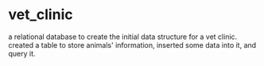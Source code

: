 # vet_clinic
a relational database to create the initial data structure for a vet clinic. created a table to store animals' information, inserted some data into it, and query it.
